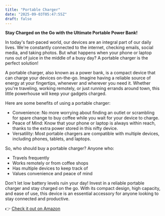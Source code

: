 ```yaml
---
title: "Portable Charger"
date: "2025-09-03T05:47:55Z"
draft: false
---
```


**Stay Charged on the Go with the Ultimate Portable Power Bank!**

In today's fast-paced world, our devices are an integral part of our daily lives. We're constantly connected to the internet, checking emails, social media, and taking photos. But what happens when your phone or laptop runs out of juice in the middle of a busy day? A portable charger is the perfect solution!

A portable charger, also known as a power bank, is a compact device that can charge your devices on-the-go. Imagine having a reliable source of energy at your fingertips, whenever and wherever you need it. Whether you're traveling, working remotely, or just running errands around town, this little powerhouse will keep your gadgets charged.

Here are some benefits of using a portable charger:

* Convenience: No more worrying about finding an outlet or scrambling for spare change to buy coffee while you wait for your device to charge.
* Peace of Mind: Know that your phone or laptop is always within reach, thanks to the extra power stored in this nifty device.
* Versatility: Most portable chargers are compatible with multiple devices, including phones, tablets, and laptops.

So, who should buy a portable charger? Anyone who:

* Travels frequently
* Works remotely or from coffee shops
* Has multiple devices to keep track of
* Values convenience and peace of mind

Don't let low battery levels ruin your day! Invest in a reliable portable charger and stay charged on the go. With its compact design, high capacity, and ease of use, this device is an essential accessory for anyone looking to stay connected and productive.

👉 [Check it out on Amazon](https://www.amazon.com/dp/B0DGJ1F2BG?tag=matthewblog-20)
